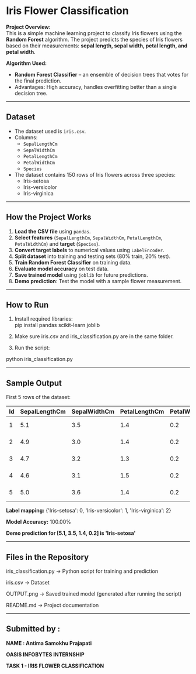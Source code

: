 # Iris Flower Classification

**Project Overview:**  
This is a simple machine learning project to classify Iris flowers using the **Random Forest** algorithm. The project predicts the species of Iris flowers based on their measurements: **sepal length, sepal width, petal length, and petal width**.  

**Algorithm Used:**  
- **Random Forest Classifier** – an ensemble of decision trees that votes for the final prediction.  
- Advantages: High accuracy, handles overfitting better than a single decision tree.

---

## **Dataset**
- The dataset used is `iris.csv`.  
- Columns:
  - `SepalLengthCm`
  - `SepalWidthCm`
  - `PetalLengthCm`
  - `PetalWidthCm`
  - `Species`
- The dataset contains 150 rows of Iris flowers across three species:
  - Iris-setosa
  - Iris-versicolor
  - Iris-virginica

---

## **How the Project Works**
1. **Load the CSV file** using `pandas`.  
2. **Select features** (`SepalLengthCm`, `SepalWidthCm`, `PetalLengthCm`, `PetalWidthCm`) and **target** (`Species`).  
3. **Convert target labels** to numerical values using `LabelEncoder`.  
4. **Split dataset** into training and testing sets (80% train, 20% test).  
5. **Train Random Forest Classifier** on training data.  
6. **Evaluate model accuracy** on test data.  
7. **Save trained model** using `joblib` for future predictions.  
8. **Demo prediction**: Test the model with a sample flower measurement.  

---

## **How to Run**
1. Install required libraries:  
pip install pandas scikit-learn joblib

2. Make sure iris.csv and iris_classification.py are in the same folder.

3. Run the script:

python iris_classification.py

---

## **Sample Output**

First 5 rows of the dataset:

| Id | SepalLengthCm | SepalWidthCm | PetalLengthCm | PetalWidthCm | Species      |
|----|---------------|--------------|---------------|--------------|--------------|
| 1  | 5.1           | 3.5          | 1.4           | 0.2          | Iris-setosa  |
| 2  | 4.9           | 3.0          | 1.4           | 0.2          | Iris-setosa  |
| 3  | 4.7           | 3.2          | 1.3           | 0.2          | Iris-setosa  |
| 4  | 4.6           | 3.1          | 1.5           | 0.2          | Iris-setosa  |
| 5  | 5.0           | 3.6          | 1.4           | 0.2          | Iris-setosa  |


**Label mapping:** {'Iris-setosa': 0, 'Iris-versicolor': 1, 'Iris-virginica': 2}

**Model Accuracy:** 100.00%

**Demo prediction for [5.1, 3.5, 1.4, 0.2] is 'Iris-setosa'**

---

## **Files in the Repository**

iris_classification.py → Python script for training and prediction

iris.csv → Dataset

OUTPUT.png → Saved trained model (generated after running the script)

README.md → Project documentation

---

## **Submitted by :** 

**NAME : Antima Samokhu Prajapati**

**OASIS INFOBYTES INTERNSHIP**

**TASK 1 - IRIS FLOWER CLASSIFICATION**


